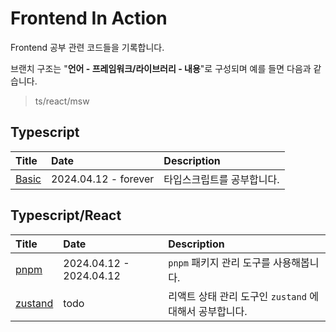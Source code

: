 # Frontend In Action

Frontend 공부 관련 코드들을 기록합니다.

브랜치 구조는 "**언어 - 프레임워크/라이브러리 - 내용**"로 구성되며 예를 들면 다음과 같습니다.

> ts/react/msw

## Typescript

| Title     | Date                 | Description    |
|:----------|:---------------------|:---------------|
| [Basic]() | 2024.04.12 - forever | 타입스크립트를 공부합니다. |

## Typescript/React

| Title                                                                       | Date                    | Description                          |
|:----------------------------------------------------------------------------|:------------------------|:-------------------------------------|
| [pnpm](https://github.com/KIMSEI1124/frontend_in_action/tree/ts/react/pnpm) | 2024.04.12 - 2024.04.12 | `pnpm` 패키지 관리 도구를 사용해봅니다.            |
| [zustand]()                                                                 | todo                    | 리액트 상태 관리 도구인 `zustand` 에 대해서 공부합니다. | 